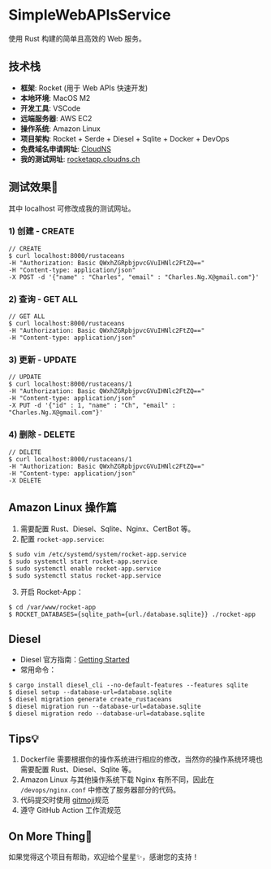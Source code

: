 # SimpleWebAPIsService

使用 Rust 构建的简单且高效的 Web 服务。

## 技术栈
- **框架**: Rocket (用于 Web APIs 快速开发)
- **本地环境**: MacOS M2
- **开发工具**: VSCode
- **远端服务器**: AWS EC2
- **操作系统**: Amazon Linux
- **项目架构**: Rocket + Serde + Diesel + Sqlite + Docker + DevOps
- **免费域名申请网址**: [CloudNS](https://www.cloudns.net/)
- **我的测试网址**: [rocketapp.cloudns.ch](https://rocketapp.cloudns.ch/)

## 测试效果🚀
其中 localhost 可修改成我的测试网址。

### 1) 创建 - CREATE
```
// CREATE
$ curl localhost:8000/rustaceans
-H "Authorization: Basic QWxhZGRpbjpvcGVuIHNlc2FtZQ=="
-H "Content-type: application/json"
-X POST -d '{"name" : "Charles", "email" : "Charles.Ng.X@gmail.com"}'
```

### 2) 查询 - GET ALL
```
// GET ALL
$ curl localhost:8000/rustaceans
-H "Authorization: Basic QWxhZGRpbjpvcGVuIHNlc2FtZQ=="
-H "Content-type: application/json"
```

### 3) 更新 - UPDATE
```
// UPDATE
$ curl localhost:8000/rustaceans/1
-H "Authorization: Basic QWxhZGRpbjpvcGVuIHNlc2FtZQ=="
-H "Content-type: application/json"
-X PUT -d '{"id" : 1, "name" : "Ch", "email" : "Charles.Ng.X@gmail.com"}'
```

### 4) 删除 - DELETE
```
// DELETE
$ curl localhost:8000/rustaceans/1
-H "Authorization: Basic QWxhZGRpbjpvcGVuIHNlc2FtZQ=="
-H "Content-type: application/json"
-X DELETE
```

## Amazon Linux 操作篇
1. 需要配置 Rust、Diesel、Sqlite、Nginx、CertBot 等。
2. 配置 `rocket-app.service`:
```
$ sudo vim /etc/systemd/system/rocket-app.service
$ sudo systemctl start rocket-app.service
$ sudo systemctl enable rocket-app.service
$ sudo systemctl status rocket-app.service
```
3. 开启 Rocket-App：
```
$ cd /var/www/rocket-app
$ ROCKET_DATABASES={sqlite_path={url./database.sqlite}} ./rocket-app
```

## Diesel
- Diesel 官方指南：[Getting Started](https://diesel.rs/guides/getting-started)
- 常用命令：
```
$ cargo install diesel_cli --no-default-features --features sqlite
$ diesel setup --database-url=database.sqlite
$ diesel migration generate create_rustaceans
$ diesel migration run --database-url=database.sqlite
$ diesel migration redo --database-url=database.sqlite
```

## Tips💡
1. Dockerfile 需要根据你的操作系统进行相应的修改，当然你的操作系统环境也需要配置 Rust、Diesel、Sqlite 等。
2. Amazon Linux 与其他操作系统下载 Nginx 有所不同，因此在 `/devops/nginx.conf` 中修改了服务器部分的代码。
3. 代码提交时使用 [gitmoji](https://gitmoji.dev/)规范
4. 遵守 GitHub Action 工作流规范

## On More Thing🌹
如果觉得这个项目有帮助，欢迎给个星星✨，感谢您的支持！













